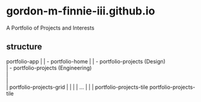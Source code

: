 # gordon-m-finnie-iii.github.io

A Portfolio of Projects and Interests

## structure

portfolio-app
 |
 | - portfolio-home
 |
 | - portfolio-projects (Design)                             
 | - portfolio-projects (Engineering)    
                |                          
                |                 
                |
         portfolio-projects-grid
          |        |           |
          |       ...          |
          |                    |
  portfolio-projects-tile  portfolio-projects-tile
